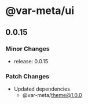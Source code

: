 # @var-meta/ui

## 0.0.15

### Minor Changes

- release: 0.0.15

### Patch Changes

- Updated dependencies
  - @var-meta/theme@1.0.0
